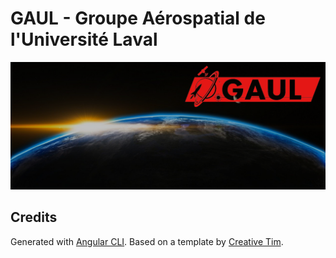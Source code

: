 # GAUL - Groupe Aérospatial de l'Université Laval

![GAUL Banner](src/assets/gaul/GAUL_Stratos_Cover_Facebook.png)

## Credits

Generated with [Angular CLI](https://github.com/angular/angular-cli).
Based on a template by [Creative Tim](https://www.creative-tim.com/).
